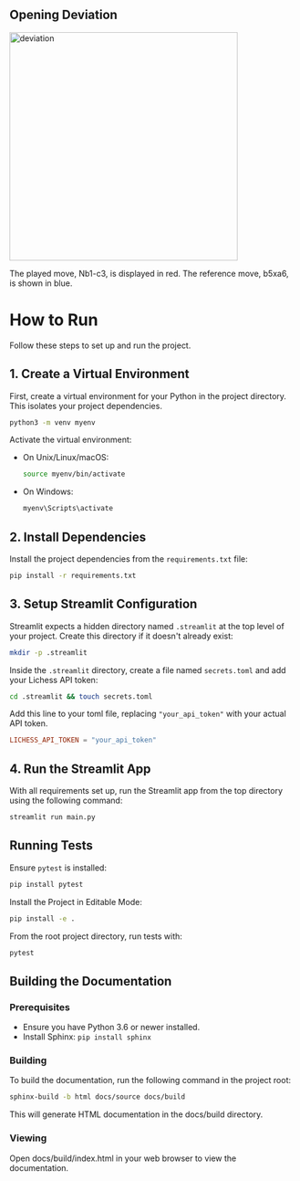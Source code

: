 ## Opening Deviation

<img width="400" alt="deviation" src="https://github.com/user-attachments/assets/7854e7bd-a381-4ffc-87b2-96b599f5cbde">

The played move, Nb1-c3, is displayed in red. The reference move, b5xa6, is shown in blue.

# How to Run

Follow these steps to set up and run the project.

## 1. Create a Virtual Environment

First, create a virtual environment for your Python in the project directory. This isolates your project dependencies.

```bash
python3 -m venv myenv
```

Activate the virtual environment:

- On Unix/Linux/macOS:
  ```bash
  source myenv/bin/activate
  ```
- On Windows:
  ```cmd
  myenv\Scripts\activate
  ```

## 2. Install Dependencies

Install the project dependencies from the `requirements.txt` file:

```bash
pip install -r requirements.txt
```

## 3. Setup Streamlit Configuration

Streamlit expects a hidden directory named `.streamlit` at the top level of your project. Create this directory if it doesn't already exist:

```bash
mkdir -p .streamlit
```

Inside the `.streamlit` directory, create a file named `secrets.toml` and add your Lichess API token:

```bash
cd .streamlit && touch secrets.toml 
```

Add this line to your toml file, replacing `"your_api_token"` with your actual API token.
```toml
LICHESS_API_TOKEN = "your_api_token"
```

## 4. Run the Streamlit App

With all requirements set up, run the Streamlit app from the top directory using the following command:

```bash
streamlit run main.py
```

## Running Tests

Ensure `pytest` is installed:

```bash
pip install pytest
```

Install the Project in Editable Mode:

```bash
pip install -e .
```

From the root project directory, run tests with:

```bash
pytest
```

## Building the Documentation

### Prerequisites

- Ensure you have Python 3.6 or newer installed.
- Install Sphinx: `pip install sphinx`

### Building

To build the documentation, run the following command in the project root:

```bash
sphinx-build -b html docs/source docs/build
```

This will generate HTML documentation in the docs/build directory.

### Viewing
Open docs/build/index.html in your web browser to view the documentation.
